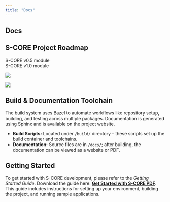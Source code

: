 ```yaml
---
title: "Docs"
---
```


## Docs

## S-CORE Project Roadmap

S-CORE v0.5 module  
S-CORE v1.0 module  

![](images/docs/roadmap-1-3x.png)

![](images/docs/roadmap-2-3x.png)

## Build & Documentation Toolchain

The build system uses Bazel to automate workflows like repository setup, building, and testing across multiple packages. Documentation is generated using Sphinx and is available on the project website.

- **Build Scripts:** Located under `/build/` directory – these scripts set up the build container and toolchains.
- **Documentation:** Source files are in `/docs/`; after building, the documentation can be viewed as a website or PDF.

## Getting Started

To get started with S-CORE development, please refer to the _Getting Started Guide_. Download the guide here: **[Get Started with S-CORE PDF](Get_Started_With_Smallpdf.pdf)**. This guide includes instructions for setting up your environment, building the project, and running sample applications.
